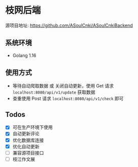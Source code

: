 # 枝网后端

源项目地址: https://github.com/ASoulCnki/ASoulCnkiBackend

## 系统环境
- Golang 1.16

## 使用方式
- 等待自动爬取数据 或 关闭自动更新，使用 Get 请求 ```localhost:8080/api/v1/update``` 获取数据
- 查重使用 Post 请求 ```localhost:8080/api/v1/check``` 即可

## Todos
- [x] 可在生产环境下使用
- [x] 自动更新评论
- [x] 优化数据库连接
- [x] 优化自动更新
- [ ] 兼容源项目接口
- [ ] 枝江作文展